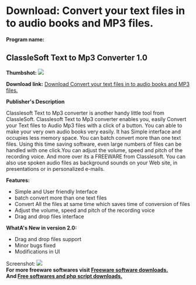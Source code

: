 # Download: Convert your text files in to audio books and MP3 files.

**Program name:**

## ClassleSoft Text to Mp3 Converter 1.0

  
**Thumbshot:** ![](http://www.freewarefiles.com/screenshot/clsfttxt2mp31_md.jpg)   
  
**Download link:** [Download Convert your text files in to audio books and MP3 files.](http://freesoftwares.boysofts.com/ClassleSoft-Text-to-Mp3-Converter_program_76263.html)  
  


**Publisher's Description**  
  


Classlesoft Text to Mp3 converter is another handy little tool from ClassleSoft. Classlesoft Text to Mp3 converter enables you, easily Convert your Text files to Audio Mp3 files with a click of a button. You can able to make your very own audio books very easily. It has Simple interface and occupies less memory space. You can batch convert more than one text files. Using this time saving software, even large numbers of files can be handled with one click.You can adjust the volume, speed and pitch of the recording voice. And more over its a FREEWARE from Classlesoft. You can also use spoken audio files as background sounds on your Web site, in presentations or in personalized e-mails. 

**Features:**

  * Simple and User friendly Interface 
  * batch convert more than one text files 
  * Convert All the files at same time which saves time of conversion of files 
  * Adjust the volume, speed and pitch of the recording voice 
  * Drag and drop files interface 

**WhatA's New in version 2.0:**

  * Drag and drop files support 
  * Minor bugs fixed 
  * Modifications in UI 

  
  
Screenshot: ![](http://www.freewarefiles.com/screenshot/clsfttxt2mp31.jpg)   
**For more freeware softwares visit [Freeware software downloads.](http://freesoftwares.boysofts.com/)**   
**And [Free softwares and php script downloads.](http://www.boysofts.com/)**
